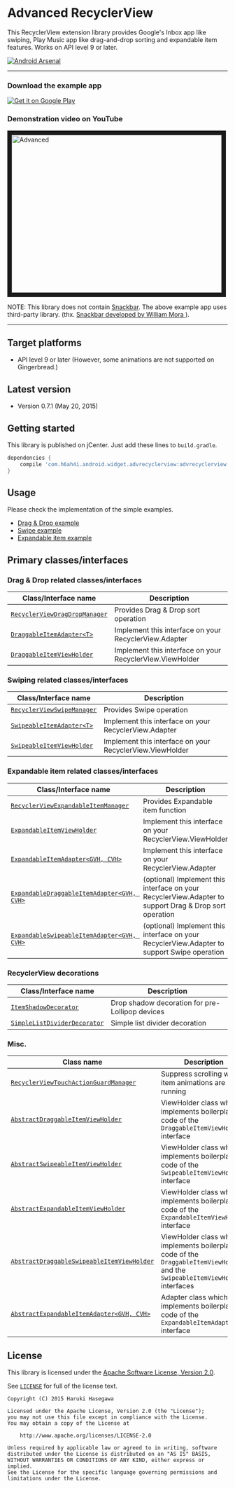 Advanced RecyclerView
===============

This RecyclerView extension library provides Google's Inbox app like swiping, Play Music app like drag-and-drop sorting and expandable item features. Works on API level 9 or later.

[![Android Arsenal](https://img.shields.io/badge/Android%20Arsenal-Advanced%20RecyclerView-brightgreen.svg?style=flat)](https://android-arsenal.com/details/1/1432)

---

### Download the example app

<a href="https://play.google.com/store/apps/details?id=com.h6ah4i.android.example.advrecyclerview">
<img alt="Get it on Google Play"
src="https://developer.android.com/images/brand/en_generic_rgb_wo_60.png" />
</a>


### Demonstration video on YouTube

<a href="http://www.youtube.com/watch?feature=player_embedded&v=S7cSwMArjUQ" target="_blank">
<img src="http://img.youtube.com/vi/S7cSwMArjUQ/0.jpg" alt="Advanced" width="480" height="360" border="10" />
</a>

NOTE: This library does not contain [Snackbar](http://www.google.com/design/spec/components/snackbars-toasts.html). The above example app uses third-party library. (thx. [Snackbar developed by William Mora ](https://github.com/nispok/snackbar)).

---

Target platforms
---

- API level 9 or later  (However, some animations are not supported on Gingerbread.)


Latest version
---

- Version 0.7.1  (May 20, 2015)

Getting started
---

This library is published on jCenter. Just add these lines to `build.gradle`.

```groovy
dependencies {
    compile 'com.h6ah4i.android.widget.advrecyclerview:advrecyclerview:0.7.1'
}
```

Usage
---

Please check the implementation of the simple examples.

- [Drag & Drop example](example/src/main/java/com/h6ah4i/android/example/advrecyclerview/demo_d/)
- [Swipe example](example/src/main/java/com/h6ah4i/android/example/advrecyclerview/demo_s/)
- [Expandable item example](example/src/main/java/com/h6ah4i/android/example/advrecyclerview/demo_e/)


Primary classes/interfaces
---

### Drag & Drop related classes/interfaces

| Class/Interface name                  | Description                                              |
|---------------------------------------|----------------------------------------------------------|
| [`RecyclerViewDragDropManager`](library/src/main/java/com/h6ah4i/android/widget/advrecyclerview/draggable/RecyclerViewDragDropManager.java)         | Provides Drag & Drop sort operation                      |
| [`DraggableItemAdapter<T>`](library/src/main/java/com/h6ah4i/android/widget/advrecyclerview/draggable/DraggableItemAdapter.java)             | Implement this interface on your RecyclerView.Adapter    |
| [`DraggableItemViewHolder`](library/src/main/java/com/h6ah4i/android/widget/advrecyclerview/draggable/DraggableItemViewHolder.java)             | Implement this interface on your RecyclerView.ViewHolder |


### Swiping related classes/interfaces

| Class/Interface name                  | Description                                              |
|---------------------------------------|----------------------------------------------------------|
| [`RecyclerViewSwipeManager`](library/src/main/java/com/h6ah4i/android/widget/advrecyclerview/swipeable/RecyclerViewSwipeManager.java)            | Provides Swipe operation                             　  |
| [`SwipeableItemAdapter<T>`](library/src/main/java/com/h6ah4i/android/widget/advrecyclerview/swipeable/SwipeableItemAdapter.java)             | Implement this interface on your RecyclerView.Adapter    |
| [`SwipeableItemViewHolder`](library/src/main/java/com/h6ah4i/android/widget/advrecyclerview/swipeable/SwipeableItemViewHolder.java)             | Implement this interface on your RecyclerView.ViewHolder |


### Expandable item related classes/interfaces

| Class/Interface name                  | Description                                              |
|---------------------------------------|----------------------------------------------------------|
| [`RecyclerViewExpandableItemManager`](library/src/main/java/com/h6ah4i/android/widget/advrecyclerview/expandable/RecyclerViewExpandableItemManager.java)   | Provides Expandable item function                    　  |
| [`ExpandableItemViewHolder`](library/src/main/java/com/h6ah4i/android/widget/advrecyclerview/expandable/ExpandableItemViewHolder.java)            | Implement this interface on your RecyclerView.ViewHolder |
| [`ExpandableItemAdapter<GVH, CVH>`](library/src/main/java/com/h6ah4i/android/widget/advrecyclerview/expandable/ExpandableItemAdapter.java)     | Implement this interface on your RecyclerView.Adapter    |
| [`ExpandableDraggableItemAdapter<GVH, CVH>`](library/src/main/java/com/h6ah4i/android/widget/advrecyclerview/expandable/ExpandableDraggableItemAdapter.java) | (optional) Implement this interface on your RecyclerView.Adapter to support Drag & Drop sort operation |
| [`ExpandableSwipeableItemAdapter<GVH, CVH>`](library/src/main/java/com/h6ah4i/android/widget/advrecyclerview/expandable/ExpandableSwipeableItemAdapter.java) | (optional) Implement this interface on your RecyclerView.Adapter to support Swipe operation |



### RecyclerView decorations

| Class/Interface name                  | Description                                              |
|---------------------------------------|----------------------------------------------------------|
| [`ItemShadowDecorator`](library/src/main/java/com/h6ah4i/android/widget/advrecyclerview/decoration/ItemShadowDecorator.java)                 | Drop shadow decoration for pre-Lollipop devices          |
| [`SimpleListDividerDecorator`](library/src/main/java/com/h6ah4i/android/widget/advrecyclerview/decoration/SimpleListDividerDecorator.java)          | Simple list divider decoration                           |


### Misc.

| Class name                                 | Description                                              |
|--------------------------------------------|----------------------------------------------------------|
| [`RecyclerViewTouchActionGuardManager`](library/src/main/java/com/h6ah4i/android/widget/advrecyclerview/touchguard/RecyclerViewTouchActionGuardManager.java)      | Suppress scrolling while item animations are running     |
| [`AbstractDraggableItemViewHolder`](library/src/main/java/com/h6ah4i/android/widget/advrecyclerview/utils/AbstractDraggableItemViewHolder.java)          | ViewHolder class which implements boilerplate code of the  `DraggableItemViewHolder` interface      |
| [`AbstractSwipeableItemViewHolder`](library/src/main/java/com/h6ah4i/android/widget/advrecyclerview/utils/AbstractSwipeableItemViewHolder.java)          | ViewHolder class which implements boilerplate code of the  `SwipeableItemViewHolder` interface      |
| [`AbstractExpandableItemViewHolder`](library/src/main/java/com/h6ah4i/android/widget/advrecyclerview/utils/AbstractExpandableItemViewHolder.java)            | ViewHolder class which implements boilerplate code of the  `ExpandableItemViewHolder` interface      |
| [`AbstractDraggableSwipeableItemViewHolder`](library/src/main/java/com/h6ah4i/android/widget/advrecyclerview/utils/AbstractDraggableSwipeableItemViewHolder.java) | ViewHolder class which implements boilerplate code of the `DraggableItemViewHolder` and the `SwipeableItemViewHolder` interfaces      |
| [`AbstractExpandableItemAdapter<GVH, CVH>`](library/src/main/java/com/h6ah4i/android/widget/advrecyclerview/utils/AbstractExpandableItemAdapter.java)  | Adapter class which implements boilerplate code of the `ExpandableItemAdapter` interface |


License
---

This library is licensed under the [Apache Software License, Version 2.0](http://www.apache.org/licenses/LICENSE-2.0).

See [`LICENSE`](LICENSE) for full of the license text.

    Copyright (C) 2015 Haruki Hasegawa

    Licensed under the Apache License, Version 2.0 (the "License");
    you may not use this file except in compliance with the License.
    You may obtain a copy of the License at

        http://www.apache.org/licenses/LICENSE-2.0

    Unless required by applicable law or agreed to in writing, software
    distributed under the License is distributed on an "AS IS" BASIS,
    WITHOUT WARRANTIES OR CONDITIONS OF ANY KIND, either express or implied.
    See the License for the specific language governing permissions and
    limitations under the License.
